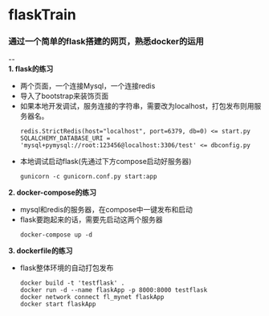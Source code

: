 # flaskTrain
### 通过一个简单的flask搭建的网页，熟悉docker的运用
--    
**1. flask的练习**
+ 两个页面，一个连接Mysql，一个连接redis
+ 导入了bootstrap来装饰页面  
+ 如果本地开发调试，服务连接的字符串，需要改为localhost，打包发布则用服务器名。
    ```
    redis.StrictRedis(host="localhost", port=6379, db=0) <= start.py  
    SQLALCHEMY_DATABASE_URI = 'mysql+pymysql://root:123456@localhost:3306/test' <= dbconfig.py
+ 本地调试启动flask(先通过下方compose启动好服务器)
    ```
    gunicorn -c gunicorn.conf.py start:app  
**2. docker-compose的练习**
+ mysql和redis的服务器，在compose中一键发布和启动
+ flask要跑起来的话，需要先启动这两个服务器
    ```
    docker-compose up -d  
**3. dockerfile的练习**
+ flask整体环境的自动打包发布
    ```
    docker build -t 'testflask' .   
    docker run -d --name flaskApp -p 8000:8000 testflask   
    docker network connect fl_mynet flaskApp   
    docker start flaskApp  
